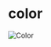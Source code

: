 # color

![Color](https://res.cloudinary.com/fja/image/upload/v1692201009/d6dd154f5e10302e52cdaafc8afcbe4a.jpg)